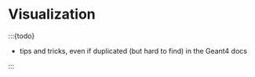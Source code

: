 # Visualization

:::{todo}

- tips and tricks, even if duplicated (but hard to find) in the Geant4 docs

:::
